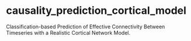 # causality_prediction_cortical_model
Classification-based Prediction of Effective Connectivity Between Timeseries with a Realistic Cortical Network Model.
